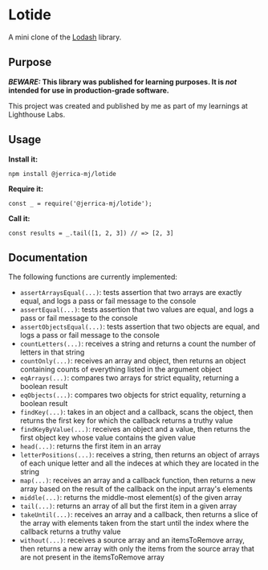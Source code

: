 # Lotide

A mini clone of the [Lodash](https://lodash.com) library.

## Purpose

**_BEWARE:_ This library was published for learning purposes. It is _not_ intended for use in production-grade software.**

This project was created and published by me as part of my learnings at Lighthouse Labs.

## Usage

**Install it:**

`npm install @jerrica-mj/lotide`

**Require it:**

`const _ = require('@jerrica-mj/lotide');`

**Call it:**

`const results = _.tail([1, 2, 3]) // => [2, 3]`

## Documentation

The following functions are currently implemented:

* `assertArraysEqual(...)`: tests assertion that two arrays are exactly equal, and logs a pass or fail message to the console
* `assertEqual(...)`: tests assertion that two values are equal, and logs a pass or fail message to the console
* `assertObjectsEqual(...)`: tests assertion that two objects are equal, and logs a pass or fail message to the console
* `countLetters(...)`: receives a string and returns a count the number of letters in that string
* `countOnly(...)`: receives an array and object, then returns an object containing counts of everything listed in the argument object
* `eqArrays(...)`: compares two arrays for strict equality, returning a boolean result
* `eqObjects(...)`: compares two objects for strict equality, returning a boolean result
* `findKey(...)`: takes in an object and a callback, scans the object, then returns the first key for which the callback returns a truthy value
* `findKeyByValue(...)`: receives an object and a value, then returns the first object key whose value contains the given value
* `head(...)`: returns the first item in an array
* `letterPositions(...)`: receives a string, then returns an object of arrays of each unique letter and all the indeces at which they are located in the string
* `map(...)`: receives an array and a callback function, then returns a new array based on the result of the callback on the input array's elements
* `middle(...)`: returns the middle-most element(s) of the given array
* `tail(...)`: returns an array of all but the first item in a given array
* `takeUntil(...)`: receives an array and a callback, then returns a slice of the array with elements taken from the start until the index where the callback returns a truthy value
* `without(...)`: receives a source array and an itemsToRemove array, then returns a new array with only the items from the source array that are not present in the itemsToRemove array

